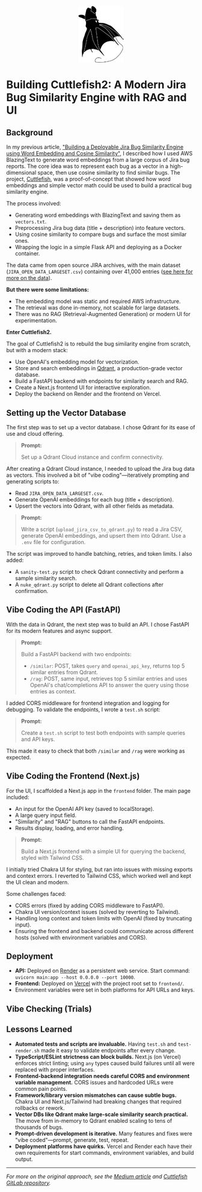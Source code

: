 <p align="center">
  <img src="frontend/public/cuttlefish.svg" alt="Cuttlefish Logo" width="120" />
</p>

# Building Cuttlefish2: A Modern Jira Bug Similarity Engine with RAG and UI

## Background

In my previous article, ["Building a Deployable Jira Bug Similarity Engine using Word Embedding and Cosine Similarity"](https://medium.com/data-science/building-a-deployable-jira-bug-similarity-engine-using-word-embedding-and-cosine-similarity-1c78eeb23a8d), I described how I used AWS BlazingText to generate word embeddings from a large corpus of Jira bug reports. The core idea was to represent each bug as a vector in a high-dimensional space, then use cosine similarity to find similar bugs. The project, [Cuttlefish](https://gitlab.com/foohm71/cuttlefish), was a proof-of-concept that showed how word embeddings and simple vector math could be used to build a practical bug similarity engine.

The process involved:
- Generating word embeddings with BlazingText and saving them as `vectors.txt`.
- Preprocessing Jira bug data (title + description) into feature vectors.
- Using cosine similarity to compare bugs and surface the most similar ones.
- Wrapping the logic in a simple Flask API and deploying as a Docker container.

The data came from open source JIRA archives, with the main dataset (`JIRA_OPEN_DATA_LARGESET.csv`) containing over 41,000 entries ([see here for more on the data](https://gitlab.com/foohm71/octopus2#the-data)).

**But there were some limitations:**
- The embedding model was static and required AWS infrastructure.
- The retrieval was done in-memory, not scalable for large datasets.
- There was no RAG (Retrieval-Augmented Generation) or modern UI for experimentation.

**Enter Cuttlefish2.**

The goal of Cuttlefish2 is to rebuild the bug similarity engine from scratch, but with a modern stack:
- Use OpenAI's embedding model for vectorization.
- Store and search embeddings in [Qdrant](https://qdrant.tech/), a production-grade vector database.
- Build a FastAPI backend with endpoints for similarity search and RAG.
- Create a Next.js frontend UI for interactive exploration.
- Deploy the backend on Render and the frontend on Vercel.

## Setting up the Vector Database

The first step was to set up a vector database. I chose Qdrant for its ease of use and cloud offering.

> **Prompt:**
>
> Set up a Qdrant Cloud instance and confirm connectivity.

After creating a Qdrant Cloud instance, I needed to upload the Jira bug data as vectors. This involved a bit of "vibe coding"—iteratively prompting and generating scripts to:
- Read `JIRA_OPEN_DATA_LARGESET.csv`.
- Generate OpenAI embeddings for each bug (title + description).
- Upsert the vectors into Qdrant, with all other fields as metadata.

> **Prompt:**
>
> Write a script (`upload_jira_csv_to_qdrant.py`) to read a Jira CSV, generate OpenAI embeddings, and upsert them into Qdrant. Use a `.env` file for configuration.

The script was improved to handle batching, retries, and token limits. I also added:
- A `sanity-test.py` script to check Qdrant connectivity and perform a sample similarity search.
- A `nuke_qdrant.py` script to delete all Qdrant collections after confirmation.

## Vibe Coding the API (FastAPI)

With the data in Qdrant, the next step was to build an API. I chose FastAPI for its modern features and async support.

> **Prompt:**
>
> Build a FastAPI backend with two endpoints:
> - `/similar`: POST, takes `query` and `openai_api_key`, returns top 5 similar entries from Qdrant.
> - `/rag`: POST, same input, retrieves top 5 similar entries and uses OpenAI's chat/completions API to answer the query using those entries as context.

I added CORS middleware for frontend integration and logging for debugging. To validate the endpoints, I wrote a `test.sh` script:

> **Prompt:**
>
> Create a `test.sh` script to test both endpoints with sample queries and API keys.

This made it easy to check that both `/similar` and `/rag` were working as expected.

## Vibe Coding the Frontend (Next.js)

For the UI, I scaffolded a Next.js app in the `frontend` folder. The main page included:
- An input for the OpenAI API key (saved to localStorage).
- A large query input field.
- "Similarity" and "RAG" buttons to call the FastAPI endpoints.
- Results display, loading, and error handling.

> **Prompt:**
>
> Build a Next.js frontend with a simple UI for querying the backend, styled with Tailwind CSS.

I initially tried Chakra UI for styling, but ran into issues with missing exports and context errors. I reverted to Tailwind CSS, which worked well and kept the UI clean and modern.

Some challenges faced:
- CORS errors (fixed by adding CORS middleware to FastAPI).
- Chakra UI version/context issues (solved by reverting to Tailwind).
- Handling long context and token limits with OpenAI (fixed by truncating input).
- Ensuring the frontend and backend could communicate across different hosts (solved with environment variables and CORS).

## Deployment

- **API:** Deployed on [Render](https://render.com/) as a persistent web service. Start command: `uvicorn main:app --host 0.0.0.0 --port 10000`.
- **Frontend:** Deployed on [Vercel](https://vercel.com/) with the project root set to `frontend/`.
- Environment variables were set in both platforms for API URLs and keys.

## Vibe Checking (Trials)



## Lessons Learned

- **Automated tests and scripts are invaluable.** Having `test.sh` and `test-render.sh` made it easy to validate endpoints after every change.
- **TypeScript/ESLint strictness can block builds.** Next.js (on Vercel) enforces strict linting; using `any` types caused build failures until all were replaced with proper interfaces.
- **Frontend-backend integration needs careful CORS and environment variable management.** CORS issues and hardcoded URLs were common pain points.
- **Framework/library version mismatches can cause subtle bugs.** Chakra UI and Next.js/Tailwind had breaking changes that required rollbacks or rework.
- **Vector DBs like Qdrant make large-scale similarity search practical.** The move from in-memory to Qdrant enabled scaling to tens of thousands of bugs.
- **Prompt-driven development is iterative.** Many features and fixes were "vibe coded"—prompt, generate, test, repeat.
- **Deployment platforms have quirks.** Vercel and Render each have their own requirements for start commands, environment variables, and build output.

---

*For more on the original approach, see the [Medium article](https://medium.com/data-science/building-a-deployable-jira-bug-similarity-engine-using-word-embedding-and-cosine-similarity-1c78eeb23a8d) and [Cuttlefish GitLab repository](https://gitlab.com/foohm71/cuttlefish).* 